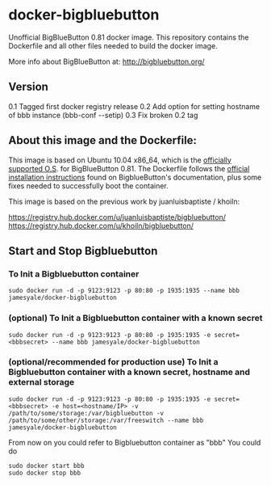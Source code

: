 # docker-bigbluebutton

Unofficial BigBlueButton 0.81 docker image. This repository contains the Dockerfile and all other files needed to build the docker image. 

More info about BigBlueButton at: http://bigbluebutton.org/

## Version
0.1 Tagged first docker registry release
0.2 Add option for setting hostname of bbb instance (bbb-conf --setip)
0.3 Fix broken 0.2 tag

## About this image and the Dockerfile:

This image is based on Ubuntu 10.04 x86_64, which is the [officially supported O.S](https://code.google.com/p/bigbluebutton/wiki/InstallationUbuntu#Before_You_Install). for BigBlueButton 0.81. The Dockerfile follows the [official installation instructions](https://code.google.com/p/bigbluebutton/wiki/InstallationUbuntu#Installing_BigBlueButton_0.81) found on BigblueButton's documentation, plus some fixes needed to successfully boot the container. 

This image is based on the previous work by juanluisbaptiste / khoiln:

https://registry.hub.docker.com/u/juanluisbaptiste/bigbluebutton/
https://registry.hub.docker.com/u/khoiln/bigbluebutton/

## Start and Stop Bigbluebutton

### To Init a Bigbluebutton container
    sudo docker run -d -p 9123:9123 -p 80:80 -p 1935:1935 --name bbb jamesyale/docker-bigbluebutton
### (optional) To Init a Bigbluebutton container with a known secret
    sudo docker run -d -p 9123:9123 -p 80:80 -p 1935:1935 -e secret=<bbbsecret> --name bbb jamesyale/docker-bigbluebutton
### (optional/recommended for production use) To Init a Bigbluebutton container with a known secret, hostname and external storage
    sudo docker run -d -p 9123:9123 -p 80:80 -p 1935:1935 -e secret=<bbbsecret> -e host=<hostname/IP> -v /path/to/some/storage:/var/bigbluebutton -v /path/to/some/other/storage:/var/freeswitch --name bbb jamesyale/docker-bigbluebutton

From now on you could refer to Bigbluebutton container as "bbb"
You could do

    sudo docker start bbb
    sudo docker stop bbb
